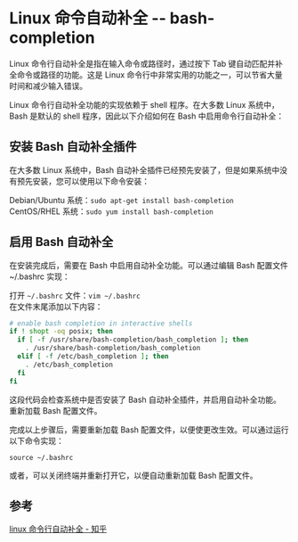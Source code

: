 # Linux 命令自动补全 -- bash-completion

Linux 命令行自动补全是指在输入命令或路径时，通过按下 Tab 键自动匹配并补全命令或路径的功能。这是 Linux 命令行中非常实用的功能之一，可以节省大量时间和减少输入错误。

Linux 命令行自动补全功能的实现依赖于 shell 程序。在大多数 Linux 系统中，Bash 是默认的 shell 程序，因此以下介绍如何在 Bash 中启用命令行自动补全：

## 安装 Bash 自动补全插件

在大多数 Linux 系统中，Bash 自动补全插件已经预先安装了，但是如果系统中没有预先安装，您可以使用以下命令安装：

Debian/Ubuntu 系统：`sudo apt-get install bash-completion`  
CentOS/RHEL 系统：`sudo yum install bash-completion`

## 启用 Bash 自动补全

在安装完成后，需要在 Bash 中启用自动补全功能。可以通过编辑 Bash 配置文件 ~/.bashrc 实现：

打开 `~/.bashrc` 文件：`vim ~/.bashrc`  
在文件末尾添加以下内容：

```bash
# enable bash completion in interactive shells
if ! shopt -oq posix; then
  if [ -f /usr/share/bash-completion/bash_completion ]; then
    . /usr/share/bash-completion/bash_completion
  elif [ -f /etc/bash_completion ]; then
    . /etc/bash_completion
  fi
fi
```

这段代码会检查系统中是否安装了 Bash 自动补全插件，并启用自动补全功能。  
重新加载 Bash 配置文件。

完成以上步骤后，需要重新加载 Bash 配置文件，以便使更改生效。可以通过运行以下命令实现：

```shell
source ~/.bashrc
```

或者，可以关闭终端并重新打开它，以便自动重新加载 Bash 配置文件。

## 参考

[linux 命令行自动补全 - 知乎](https://zhuanlan.zhihu.com/p/620027385)